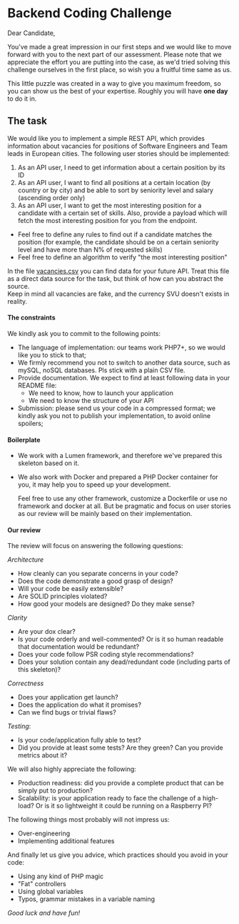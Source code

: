 # Backend Coding Challenge

Dear Candidate,

You've made a great impression in our first steps and we would like to move forward with you to the next part
of our assessment. Please note that we appreciate the effort you are putting into the case, as we'd tried solving this challenge ourselves in the first place, so wish you a fruitful time same as us.

This little puzzle was created in a way to give you maximum freedom, so you can show us the best of your expertise.
Roughly you will have **one day** to do it in.

## The task

We would like you to implement a simple REST API, which provides information about vacancies for positions of Software
Engineers and Team leads in European cities. The following user stories should be implemented:

1) As an API user, I need to get information about a certain position by its ID  
2) As an API user, I want to find all positions at a certain location (by country or by city) and be able to sort by
seniority level and salary (ascending order only)
3) As an API user, I want to get the most interesting position for a candidate with a certain set of skills.
 Also, provide a payload which will fetch the most interesting position for you from the endpoint.
  * Feel free to define any rules to find out if a candidate matches the position (for example, the candidate should be
    on a certain seniority level and have more than N% of requested skills)
  * Feel free to define an algorithm to verify "the most interesting position"

In the file [vacancies.csv](../vacancies.csv) you can find data for your future API. Treat this file as a direct data source for the task, but think of how can you abstract the source.    
Keep in mind all vacancies are fake, and the currency SVU doesn't exists in reality.

#### The constraints

We kindly ask you to commit to the following points:

- The language of implementation: our teams work PHP7+, so we would like you to stick to that;
- We firmly recommend you not to switch to another data source, such as mySQL, noSQL databases. Pls stick with a plain CSV
  file.
- Provide documentation. We expect to find at least following data in your README file:
   * We need to know, how to launch your application
   * We need to know the structure of your API
- Submission: please send us your code in a compressed format; we kindly ask you not to publish your implementation, to
  avoid online spoilers;

#### Boilerplate  

- We work with a Lumen framework, and therefore we've prepared this skeleton based on it.
- We also work with Docker and prepared a PHP Docker container for you, it may help you to speed up your development.

  Feel free to use any other framework, customize a Dockerfile or use no framework and docker at all. But be pragmatic
  and focus on user stories as our review will be mainly based on their implementation.

#### Our review

The review will focus on answering the following questions:

*Architecture*
  - How cleanly can you separate concerns in your code?
  - Does the code demonstrate a good grasp of design?
  - Will your code be easily extensible?
  - Are SOLID principles violated?
  - How good your models are designed? Do they make sense?

*Clarity*
  - Are your dox clear?
  - Is your code orderly and well-commented? Or is it so human readable that documentation would be redundant?
  - Does your code follow PSR coding style recommendations?
  - Does your solution contain any dead/redundant code (including parts of this skeleton)?

*Correctness*
  - Does your application get launch?
  - Does the application do what it promises?
  - Can we find bugs or trivial flaws?

*Testing*:
  - Is your code/application fully able to test?
  - Did you provide at least some tests? Are they green? Can you provide metrics about it?

We will also highly appreciate the following:

- Production readiness: did you provide a complete product that can be simply put to production?
- Scalability: is your application ready to face the challenge of a high-load? Or is it so lightweight it could be
  running on a Raspberry PI?

The following things most probably will not impress us:

- Over-engineering
- Implementing additional features

And finally let us give you advice, which practices should you avoid in your code:

- Using any kind of PHP magic
- "Fat" controllers
- Using global variables
- Typos, grammar mistakes in a variable naming

*Good luck and have fun!*
